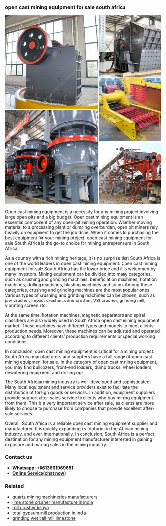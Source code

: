 <h3>open cast mining equipment for sale south africa</h3><img src='1708322783.jpg' alt=''><p>Open cast mining equipment is a necessity for any mining project involving large open pits and a big budget. Open cast mining equipment is an essential component of any open-pit mining operation. Whether moving material to a processing plant or dumping overburden, open pit miners rely heavily on equipment to get the job done. When it comes to purchasing the best equipment for your mining project, open cast mining equipment for sale South Africa is the go-to choice for mining entrepreneurs in South Africa.</p><p>As a country with a rich mining heritage, it is no surprise that South Africa is one of the world leaders in open cast mining equipment. Open cast mining equipment for sale South Africa has the lower price and it is welcomed by many investors. Mining equipment can be divided into many categories, such as crushing and grinding machines, beneficiation machines, flotation machines, drilling machines, blasting machines and so on. Among these categories, crushing and grinding machines are the most popular ones. Various types of crushing and grinding machines can be chosen, such as jaw crusher, impact crusher, cone crusher, VSI crusher, grinding mill, vibrating screen etc.</p><p>At the same time, flotation machines, magnetic separators and spiral classifiers are also widely used in South Africa open cast mining equipment market. These machines have different types and models to meet clients’ production needs. Moreover, these machines can be adjusted and operated according to different clients’ production requirements or special working conditions.</p><p>In conclusion, open cast mining equipment is critical for a mining project. South Africa manufacturers and suppliers have a full range of open cast mining equipment for sale. In the category of open cast mining equipment, you may find bulldozers, front-end loaders, dump trucks, wheel loaders, dewatering equipment and drilling rigs.</p><p>The South African mining industry is well-developed and sophisticated. Many local equipment and service providers exist to facilitate the distribution of foreign goods or services. In addition, equipment suppliers provide support after-sales service to clients who buy mining equipment from them. This is a very important service after sale, as clients are more likely to choose to purchase from companies that provide excellent after-sale services.</p><p>Overall, South Africa is a reliable open cast mining equipment supplier and manufacturer. It is quickly expanding its footprint in the African mining industry, and even internationally. In conclusion, South Africa is a perfect destination for any mining equipment manufacturer interested in gaining exposure and making sales in the mining industry.</p><h3>Contact us</h3><ul><li><strong>Whatsapp:&nbsp;<a href="https://wa.me/8613661969651">+8613661969651</a></strong></li><li><a href="https://swt.shibang-china.com/?git&amp;zhl&amp;open cast mining equipment for sale south africa"><strong>Online Service(chat now)</strong></a></li></ul><h3>Related</h3><ul><li><a href='quartz mining machineries manufacturers.md'>quartz mining machineries manufacturers</a></li><li><a href='lime stone crusher manufacture in india.md'>lime stone crusher manufacture in india</a></li><li><a href='roll crusher kenya.md'>roll crusher kenya</a></li><li><a href='total gypsum mill production in india.md'>total gypsum mill production in india</a></li><li><a href='grinding wet ball mill limestone.md'>grinding wet ball mill limestone</a></li></ul>